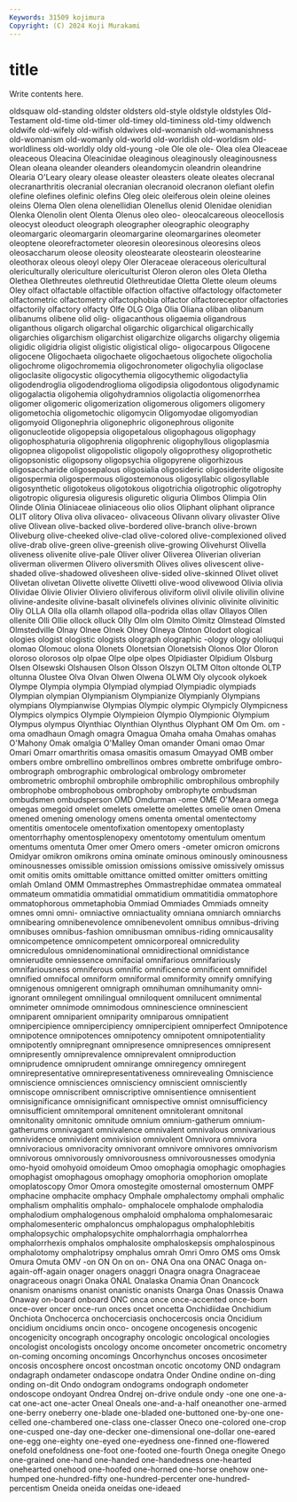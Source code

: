 ```yaml
---
Keywords: 31509 kojimura
Copyright: (C) 2024 Koji Murakami
---
```


# title

Write contents here.



 oldsquaw old-standing oldster oldsters old-style oldstyle oldstyles
Old-Testament old-time old-timer old-timey old-timiness old-timy oldwench oldwife old-wifely old-wifish
oldwives old-womanish old-womanishness old-womanism old-womanly old-world old-worldish old-worldism old-worldliness old-worldly
oldy old-young -ole Ole ole ole- Olea olea Oleaceae oleaceous
Oleacina Oleacinidae oleaginous oleaginously oleaginousness Olean oleana oleander oleanders oleandomycin
oleandrin oleandrine Olearia O'Leary oleary olease oleaster oleasters oleate oleates
olecranal olecranarthritis olecranial olecranian olecranoid olecranon olefiant olefin olefine olefines
olefinic olefins Oleg oleic oleiferous olein oleine oleines oleins Olema
Olen olena olenellidian Olenellus olenid Olenidae olenidian Olenka Olenolin olent
Olenta Olenus oleo oleo- oleocalcareous oleocellosis oleocyst oleoduct oleograph oleographer
oleographic oleography oleomargaric oleomargarin oleomargarine oleomargarines oleometer oleoptene oleorefractometer oleoresin
oleoresinous oleoresins oleos oleosaccharum oleose oleosity oleostearate oleostearin oleostearine oleothorax
oleous oleoyl olepy Oler Oleraceae oleraceous olericultural olericulturally olericulture olericulturist
Oleron oleron oles Oleta Oletha Olethea Olethreutes olethreutid Olethreutidae Oletta
Olette oleum oleums Oley olfact olfactable olfactible olfaction olfactive olfactology
olfactometer olfactometric olfactometry olfactophobia olfactor olfactoreceptor olfactories olfactorily olfactory olfacty
Olfe OLG Olga Olia Oliana oliban olibanum olibanums olibene olid
olig- oligacanthous oligaemia oligandrous oliganthous oligarch oligarchal oligarchic oligarchical oligarchically
oligarchies oligarchism oligarchist oligarchize oligarchs oligarchy oligemia oligidic oligidria oligist
oligistic oligistical oligo- oligocarpous Oligocene oligocene Oligochaeta oligochaete oligochaetous oligochete
oligocholia oligochrome oligochromemia oligochronometer oligochylia oligoclase oligoclasite oligocystic oligocythemia oligocythemic
oligodactylia oligodendroglia oligodendroglioma oligodipsia oligodontous oligodynamic oligogalactia oligohemia oligohydramnios oligolactia
oligomenorrhea oligomer oligomeric oligomerization oligomerous oligomers oligomery oligometochia oligometochic oligomycin
Oligomyodae oligomyodian oligomyoid Oligonephria oligonephric oligonephrous oligonite oligonucleotide oligopepsia oligopetalous
oligophagous oligophagy oligophosphaturia oligophrenia oligophrenic oligophyllous oligoplasmia oligopnea oligopolist oligopolistic
oligopoly oligoprothesy oligoprothetic oligopsonistic oligopsony oligopsychia oligopyrene oligorhizous oligosaccharide oligosepalous
oligosialia oligosideric oligosiderite oligosite oligospermia oligospermous oligostemonous oligosyllabic oligosyllable oligosynthetic
oligotokeus oligotokous oligotrichia oligotrophic oligotrophy oligotropic oliguresia oliguresis oliguretic oliguria
Olimbos Olimpia Olin Olinde Olinia Oliniaceae oliniaceous olio olios Oliphant
oliphant oliprance OLIT olitory Oliva oliva olivaceo- olivaceous Olivann olivary
olivaster Olive olive Olivean olive-backed olive-bordered olive-branch olive-brown Oliveburg olive-cheeked
olive-clad olive-colored olive-complexioned olived olive-drab olive-green olive-greenish olive-growing Olivehurst Olivella
oliveness olivenite olive-pale Oliver oliver Oliverea Oliverian oliverian oliverman olivermen
Olivero oliversmith Olives olives olivescent olive-shaded olive-shadowed olivesheen olive-sided olive-skinned
Olivet olivet Olivetan olivetan Olivette olivette Olivetti olive-wood olivewood Olivia
olivia Olividae Olivie Olivier Oliviero oliviferous oliviform olivil olivile olivilin
olivine olivine-andesite olivine-basalt olivinefels olivines olivinic olivinite olivinitic Oliy OLLA
Olla olla ollamh ollapod olla-podrida ollas ollav Ollayos Ollen ollenite
Olli Ollie ollock olluck Olly Olm olm Olmito Olmitz Olmstead
Olmsted Olmstedville Olnay Olnee Olnek Olney Olneya Olnton Olodort ological
ologies ologist ologistic ologists olograph olographic -ology ology ololiuqui olomao
Olomouc olona Olonets Olonetsian Olonetsish Olonos Olor Oloron oloroso olorosos
olp olpae Olpe olpe olpes Olpidiaster Olpidium Olsburg Olsen Olsewski
Olshausen Olson Olsson Olszyn OLTM Olton oltonde OLTP oltunna Olustee
Olva Olvan Olwen Olwena OLWM Oly olycook olykoek Olympe Olympia
olympia Olympiad olympiad Olympiadic olympiads Olympian olympian Olympianism Olympianize Olympianly
Olympians olympians Olympianwise Olympias Olympic olympic Olympicly Olympicness Olympics olympics
Olympie Olympieion Olympio Olympionic Olympium Olympus olympus Olynthiac Olynthian Olynthus
Olyphant OM Om Om. om -oma omadhaun Omagh omagra Omagua
Omaha omaha Omahas omahas O'Mahony Omak omalgia O'Malley Oman omander
Omani omao Omar Omari Omarr omarthritis omasa omasitis omasum Omayyad
OMB omber ombers ombre ombrellino ombrellinos ombres ombrette ombrifuge ombro-
ombrograph ombrographic ombrological ombrology ombrometer ombrometric ombrophil ombrophile ombrophilic ombrophilous
ombrophily ombrophobe ombrophobous ombrophoby ombrophyte ombudsman ombudsmen ombudsperson OMD Omdurman
-ome OME O'Meara omega omegas omegoid omelet omelets omelette omelettes
omelie omen Omena omened omening omenology omens omenta omental omentectomy
omentitis omentocele omentofixation omentopexy omentoplasty omentorrhaphy omentosplenopexy omentotomy omentulum omentum
omentums omentuta Omer omer Omero omers -ometer omicron omicrons Omidyar
omikron omikrons omina ominate ominous ominously ominousness ominousnesses omissible omission
omissions omissive omissively omissus omit omitis omits omittable omittance omitted
omitter omitters omitting omlah Omland OMM Ommastrephes Ommastrephidae ommatea ommateal
ommateum ommatidia ommatidial ommatidium ommatitidia ommatophore ommatophorous ommetaphobia Ommiad Ommiades
Ommiads omneity omnes omni omni- omniactive omniactuality omniana omniarch omniarchs
omnibearing omnibenevolence omnibenevolent omnibus omnibus-driving omnibuses omnibus-fashion omnibusman omnibus-riding omnicausality
omnicompetence omnicompetent omnicorporeal omnicredulity omnicredulous omnidenominational omnidirectional omnidistance omnierudite omniessence
omnifacial omnifarious omnifariously omnifariousness omniferous omnific omnificence omnificent omnifidel omnified
omnifocal omniform omniformal omniformity omnify omnifying omnigenous omnigerent omnigraph omnihuman
omnihumanity omni-ignorant omnilegent omnilingual omniloquent omnilucent omnimental omnimeter omnimode omnimodous
omninescience omninescient omniparent omniparient omniparity omniparous omnipatient omnipercipience omnipercipiency omnipercipient
omniperfect Omnipotence omnipotence omnipotences omnipotency omnipotent omnipotentiality omnipotently omnipregnant omnipresence
omnipresences omnipresent omnipresently omniprevalence omniprevalent omniproduction omniprudence omniprudent omnirange omniregency
omniregent omnirepresentative omnirepresentativeness omnirevealing Omniscience omniscience omnisciences omnisciency omniscient omnisciently
omniscope omniscribent omniscriptive omnisentience omnisentient omnisignificance omnisignificant omnispective omnist omnisufficiency
omnisufficient omnitemporal omnitenent omnitolerant omnitonal omnitonality omnitonic omnitude omnium omnium-gatherum
omnium-gatherums omnivagant omnivalence omnivalent omnivalous omnivarious omnividence omnivident omnivision omnivolent
Omnivora omnivora omnivoracious omnivoracity omnivorant omnivore omnivores omnivorism omnivorous omnivorously
omnivorousness omnivorousnesses omodynia omo-hyoid omohyoid omoideum Omoo omophagia omophagic omophagies
omophagist omophagous omophagy omophoria omophorion omoplate omoplatoscopy Omor Omora omostegite
omosternal omosternum OMPF omphacine omphacite omphacy Omphale omphalectomy omphali omphalic
omphalism omphalitis omphalo- omphalocele omphalode omphalodia omphalodium omphalogenous omphaloid omphaloma
omphalomesaraic omphalomesenteric omphaloncus omphalopagus omphalophlebitis omphalopsychic omphalopsychite omphalorrhagia omphalorrhea omphalorrhexis
omphalos omphalosite omphaloskepsis omphalospinous omphalotomy omphalotripsy omphalus omrah Omri Omro
OMS oms Omsk Omura Omuta OMV -on ON On on
on- ONA Ona ona ONAC Onaga on-again-off-again onager onagers onaggri
Onagra onagra Onagraceae onagraceous onagri Onaka ONAL Onalaska Onamia Onan
Onancock onanism onanisms onanist onanistic onanists Onarga Onas Onassis Onawa
Onaway on-board onboard ONC onca once once-accented once-born once-over oncer
once-run onces oncet oncetta Onchidiidae Onchidium Onchiota Onchocerca onchocerciasis onchocercosis
oncia Oncidium oncidium oncidiums oncin onco- oncogene oncogenesis oncogenic oncogenicity
oncograph oncography oncologic oncological oncologies oncologist oncologists oncology oncome oncometer
oncometric oncometry on-coming oncoming oncomings Oncorhynchus oncoses oncosimeter oncosis oncosphere
oncost oncostman oncotic oncotomy OND ondagram ondagraph ondameter ondascope ondatra
Onder Ondine ondine on-ding onding on-dit Ondo ondogram ondograms ondograph
ondometer ondoscope ondoyant Ondrea Ondrej on-drive ondule ondy -one one
one-a-cat one-act one-acter Oneal Oneals one-and-a-half oneanother one-armed one-berry oneberry
one-blade one-bladed one-buttoned one-by-one one-celled one-chambered one-class one-classer Oneco one-colored
one-crop one-cusped one-day one-decker one-dimensional one-dollar one-eared one-egg one-eighty one-eyed
one-eyedness one-finned one-flowered onefold onefoldness one-foot one-footed one-fourth Onega onegite
Onego one-grained one-hand one-handed one-handedness one-hearted onehearted onehood one-hoofed one-horned
one-horse onehow one-humped one-hundred-fifty one-hundred-percenter one-hundred-percentism Oneida oneida oneidas one-ideaed
